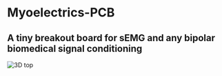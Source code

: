 # Myoelectrics-PCB

## A tiny breakout board for sEMG and any bipolar biomedical signal conditioning
![3D top](https://github.com/TH1022/Myoelectrics-PCB/edit/main/README_pics/top3D.png)
